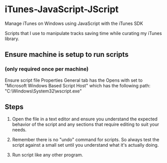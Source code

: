 # iTunes-JavaScript-JScript
Manage iTunes on Windows using JavaScript with the iTunes SDK

Scripts that I use to manipulate tracks saving time while curating my iTunes library.

## Ensure machine is setup to run scripts 
### (only required once per machine)
Ensure script file Properties General tab has the Opens with set to 
"Microsoft Windows Based Script Host"
which has the following path: "C:\Windows\System32\wscript.exe"

## Steps

1. Open the file in a text editor and ensure you understand the expected behavior of the script and any sections that require editing to suit your needs.

2. Remember there is no "undo" command for scripts.
So always test the script against a small set until you understand what it's actually doing.

3. Run script like any other program.